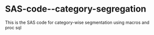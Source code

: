 # SAS-code--category-segregation
This is the SAS code for category-wise segmentation using macros and proc sql
